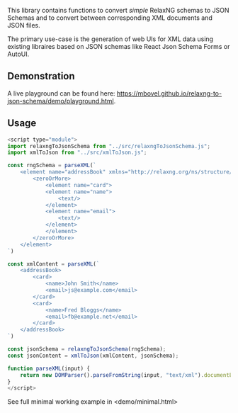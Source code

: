 This library contains functions to convert *simple* RelaxNG schemas to JSON Schemas and to convert between corresponding XML documents and JSON files. 

The primary use-case is the generation of web UIs for XML data using existing libraires based on JSON schemas like React Json Schema Forms or AutoUI.

## Demonstration

A live playground can be found here: <https://mbovel.github.io/relaxng-to-json-schema/demo/playground.html>.

## Usage

```javascript
<script type="module">
import relaxngToJsonSchema from "../src/relaxngToJsonSchema.js";
import xmlToJson from "../src/xmlToJson.js";

const rngSchema = parseXML(`
	<element name="addressBook" xmlns="http://relaxng.org/ns/structure/1.0">
		<zeroOrMore>
			<element name="card">
			<element name="name">
				<text/>
			</element>
			<element name="email">
				<text/>
			</element>
			</element>
		</zeroOrMore>
	</element>
`)

const xmlContent = parseXML(`
	<addressBook>
		<card>
			<name>John Smith</name>
			<email>js@example.com</email>
		</card>
		<card>
			<name>Fred Bloggs</name>
			<email>fb@example.net</email>
		</card>
	</addressBook>
`)

const jsonSchema = relaxngToJsonSchema(rngSchema);
const jsonContent = xmlToJson(xmlContent, jsonSchema);

function parseXML(input) {
	return new DOMParser().parseFromString(input, "text/xml").documentElement;
}
</script>
```

See full minimal working example in <demo/minimal.html>